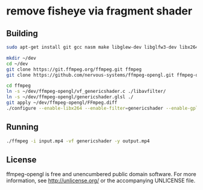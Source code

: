 # remove fisheye via fragment shader


## Building

```sh
sudo apt-get install git gcc nasm make libglew-dev libglfw3-dev libx264-dev

mkdir ~/dev
cd ~/dev
git clone https://git.ffmpeg.org/ffmpeg.git ffmpeg
git clone https://github.com/nervous-systems/ffmpeg-opengl.git ffmpeg-opengl

cd ffmpeg
ln -s ~/dev/ffmpeg-opengl/vf_genericshader.c ./libavfilter/
ln -s ~/dev/ffmpeg-opengl/genericshader.glsl ./
git apply ~/dev/ffmpeg-opengl/FFmpeg.diff
./configure --enable-libx264 --enable-filter=genericshader --enable-gpl --enable-opengl --extra-libs='-lGLEW -lglfw'
```

## Running

```sh
./ffmpeg -i input.mp4 -vf genericshader -y output.mp4
```

## License

ffmpeg-opengl is free and unencumbered public domain software. For more
information, see http://unlicense.org/ or the accompanying UNLICENSE
file.
